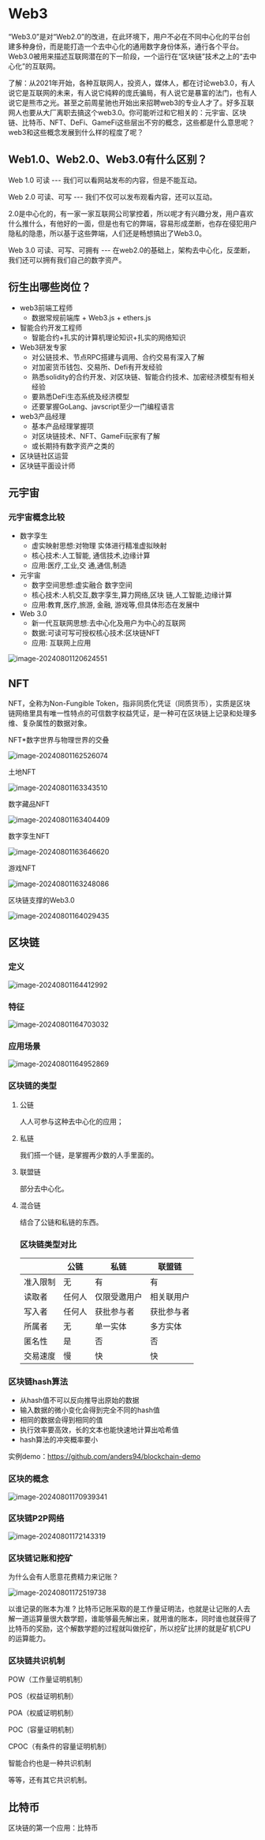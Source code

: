 # Web3

“Web3.0”是对“Web2.0”的改进，在此环境下，用户不必在不同中心化的平台创建多种身份，而是能打造一个去中心化的通用数字身份体系，通行各个平台。 
Web3.0被用来描述互联网潜在的下一阶段，一个运行在“区块链”技术之上的“去中心化”的互联网。

了解：从2021年开始，各种互联网人，投资人，媒体人，都在讨论web3.0，有人说它是互联网的未来，有人说它纯粹的庞氏骗局，有人说它是暴富的法门，也有人说它是熊市之光。甚至之前周星驰也开始出来招聘web3的专业人才了。好多互联网人也要从大厂离职去搞这个web3.0。你可能听过和它相关的：元宇宙、区块链、比特币、NFT、DeFi、GameFi这些层出不穷的概念，这些都是什么意思呢？web3和这些概念发展到什么样的程度了呢？

##  **Web1.0、Web2.0、Web3.0有什么区别？**

Web 1.0 可读   --- 我们可以看网站发布的内容，但是不能互动。

Web 2.0  可读、可写  --- 我们不仅可以发布观看内容，还可以互动。

​		2.0是中心化的，有一家一家互联网公司掌控着，所以呢才有兴趣分发，用户喜欢什么推什么，有他好的一面，但是也有它的弊端，容易形成垄断，也存在侵犯用户隐私的隐患，所以基于这些弊端，人们还是畅想搞出了Web3.0。

Web 3.0 可读、可写、可拥有 --- 在web2.0的基础上，架构去中心化，反垄断，我们还可以拥有我们自己的数字资产。

## 衍生出哪些岗位？

- web3前端工程师
  - 数据常规前端库 + Web3.js + ethers.js
- 智能合约开发工程师
  - 智能合约+扎实的计算机理论知识+扎实的网络知识
- Web3研发专家
  - 对公链技术、节点RPC搭建与调用、合约交易有深入了解
  - 对加密货币钱包、交易所、Defi有开发经验
  - 熟悉solidity的合约开发、对区块链、智能合约技术、加密经济模型有相关经验
  - 要熟悉DeFi生态系统及经济模型
  - 还要掌握GoLang、javscript至少一门编程语言
- web3产品经理
  - 基本产品经理掌握项
  - 对区块链技术、NFT、GameFi玩家有了解
  - 或长期持有数字资产之类的
- 区块链社区运营
- 区块链平面设计师

## 元宇宙

### 元宇宙概念比较

- 数字孪生
  - 虚实映射思想:对物理 实体进行精准虚拟映射
  - 核心技术:人工智能, 通信技术,边缘计算
  - 应用:医疗,工业,交 通,通信,制造
- 元宇宙
  - 数字空间思想:虚实融合 数字空间
  - 核心技术:人机交互,数字孪生,算力网络,区块 链,人工智能,边缘计算
  - 应用:教育,医疗,旅游, 金融, 游戏等,但具体形态在发展中
- Web 3.0
  - 新一代互联网思想:去中心化及用户为中心的互联网
  - 数据:可读可写可授权核心技术:区块链NFT
  - 应用: 互联网上应用

![image-20240801120624551](img/README/image-20240801120624551.png)

## NFT

NFT，全称为Non-Fungible Token，指非同质化凭证（同质货币），实质是区块链网络里具有唯一性特点的可信数字权益凭证，是一种可在区块链上记录和处理多维、复杂属性的数据对象。 

NFT*数字世界与物理世界的交叠

![image-20240801162526074](img/README/image-20240801162526074.png)

土地NFT

![image-20240801163343510](img/README/image-20240801163343510.png)

数字藏品NFT

![image-20240801163404409](img/README/image-20240801163404409.png)

数字孪生NFT

![image-20240801163646620](img/README/image-20240801163646620.png)

游戏NFT

![image-20240801163248086](img/README/image-20240801163248086.png)

区块链支撑的Web3.0

![image-20240801164029435](img/README/image-20240801164029435.png)

## 区块链

### 定义

![image-20240801164412992](img/README/image-20240801164412992.png)

### 特征

![image-20240801164703032](img/README/image-20240801164703032.png)

### 应用场景

![image-20240801164952869](img/README/image-20240801164952869.png)

### 区块链的类型

1. 公链

   人人可参与这种去中心化的应用；

2. 私链

   我们搭一个链，是掌握再少数的人手里面的。

3. 联盟链

   部分去中心化。

4. 混合链

   结合了公链和私链的东西。

   ### 区块链类型对比

   |          | 公链   | 私链         | 联盟链     |
   | -------- | ------ | ------------ | ---------- |
   | 准入限制 | 无     | 有           | 有         |
   | 读取者   | 任何人 | 仅限受邀用户 | 相关联用户 |
   | 写入者   | 任何人 | 获批参与者   | 获批参与者 |
   | 所属者   | 无     | 单一实体     | 多方实体   |
   | 匿名性   | 是     | 否           | 否         |
   | 交易速度 | 慢     | 快           | 快         |

   

### 区块链hash算法

- 从hash值不可以反向推导出原始的数据
- 输入数据的微小变化会得到完全不同的hash值
- 相同的数据会得到相同的值
- 执行效率要高效，长的文本也能快速地计算出哈希值
- hash算法的冲突概率要小

实例demo：https://github.com/anders94/blockchain-demo

### 区块的概念

![image-20240801170939341](img/README/image-20240801170939341.png)

### 区块链P2P网络

![image-20240801172143319](img/README/image-20240801172143319.png)

### 区块链记账和挖矿

为什么会有人愿意花费精力来记账？

![image-20240801172519738](img/README/image-20240801172519738.png)

以谁记录的账本为准 ?
	比特币记账采取的是工作量证明法，也就是让记账的人去解一道运算量很大数学题，谁能够最先解出来，就用谁的账本，同时谁也就获得了比特币的奖励，这个解数学题的过程就叫做挖矿，所以挖矿比拼的就是矿机CPU的运算能力。

### 区块链共识机制

POW（工作量证明机制）

POS（权益证明机制）

POA（权威证明机制）

POC（容量证明机制）

CPOC（有条件的容量证明机制）

智能合约也是一种共识机制

等等，还有其它共识机制。

## 比特币

区块链的第一个应用：比特币













